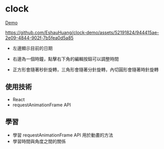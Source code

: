 # clock

[Demo](https://clock.redice.live/)

https://github.com/EshauHuang/clock-demo/assets/52191824/944415ae-2e09-4844-902f-7b5fea0d5a85


- 左邊顯示目前的日期

- 右邊為一個時鐘，點擊右下角的編輯按鈕可以調整時間

- 正方形會隨著秒針旋轉，三角形會隨著分針旋轉，內切圓形會隨著時針旋轉

## 使用技術
- React 
- requestAnimationFrame API

## 學習
- 學習 requestAnimationFrame API 用於動畫的方法
- 學習時間與角度之間的關係
　
